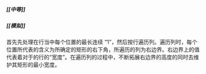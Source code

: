 ##### [[中等]]
##### [[模拟]]

首先先处理在行当中每个位置的最长连续 “1”，然后按行遍历列。遍历列时，每个位置所代表的含义为所确定的矩形的右下角，所遍历的列为右边界。右边界上的值代表着对于的行的“宽度”。在遍历列的过程中，不断拓展右边界的高度的同时去维护其矩形的最小宽度。